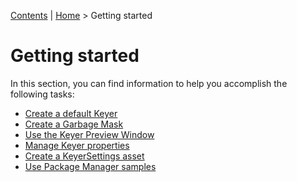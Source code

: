 [Contents](TableOfContents.md) | [Home](index.md) > Getting started

# Getting started

In this section, you can find information to help you accomplish the following tasks:

* [Create a default Keyer](creating-a-default-keyer.md)
* [Create a Garbage Mask](creating-gmask.md)
* [Use the Keyer Preview Window](using-keyer-preview.md)
* [Manage Keyer properties](keyer-property-reference.md)
* [Create a KeyerSettings asset](creating-a-keyersettings-asset.md)
* [Use Package Manager samples](package-manager-samples.md)
